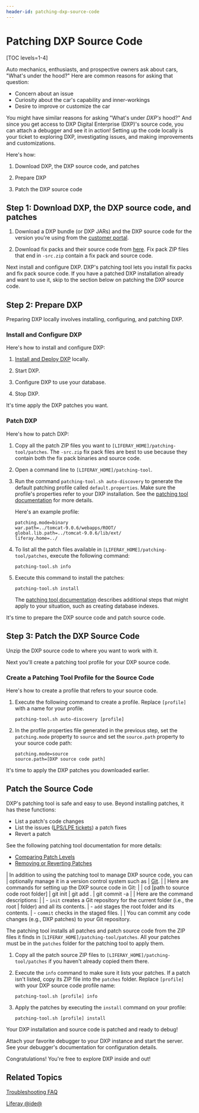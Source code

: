 ```yaml
---
header-id: patching-dxp-source-code
---
```


# Patching DXP Source Code

[TOC levels=1-4]

Auto mechanics, enthusiasts, and prospective owners ask about cars, "What's
under the hood?" Here are common reasons for asking that question:

-   Concern about an issue
-   Curiosity about the car's capability and inner-workings
-   Desire to improve or customize the car

You might have similar reasons for asking "What's under *DXP's* hood?" And
since you get access to DXP Digital Enterprise (DXP)'s source code, you can
attach a debugger and see it in action! Setting up the code locally is your
ticket to exploring DXP, investigating issues, and making improvements and
customizations.

Here's how:

1. Download DXP, the DXP source code, and patches

2. Prepare DXP

3. Patch the DXP source code

## Step 1: Download DXP, the DXP source code, and patches

1.  Download a DXP bundle (or DXP JARs) and the DXP source code for the version
    you're using from the
    [customer portal](https://web.liferay.com/group/customer/dxp/downloads/7-1).

2.  Download fix packs and their source code from
    [here](https://web.liferay.com/group/customer/dxp/downloads/7-1).
    Fix pack ZIP files that end in `-src.zip` contain a fix pack and source
    code.

Next install and configure DXP. DXP's patching tool lets you install fix packs
and fix pack source code. If you have a patched DXP installation already and
want to use it, skip to the section below on patching the DXP source code.

## Step 2: Prepare DXP

Preparing DXP locally involves installing, configuring, and patching DXP. 

### Install and Configure DXP

Here's how to install and configure DXP: 

1.  [Install and Deploy DXP](/docs/7-1/deploy/-/knowledge_base/d/deploying-product) locally. 

2.  Start DXP.

3.  Configure DXP to use your database. 

4.  Stop DXP.

It's time apply the DXP patches you want.

### Patch DXP

Here's how to patch DXP:

1.  Copy all the patch ZIP files you want to
    `[LIFERAY_HOME]/patching-tool/patches`. The `-src.zip` fix pack files are
    best to use because they contain both the fix pack binaries and source code. 

2.  Open a command line to `[LIFERAY_HOME]/patching-tool`.

3.  Run the command `patching-tool.sh auto-discovery` to generate the default
    patching profile called `default.properties`. Make sure the profile's
    properties refer to your DXP installation. See the
    [patching tool documentation](/docs/7-1/deploy/-/knowledge_base/d/patching-tool)
    for more details.

    Here's an example profile:

        patching.mode=binary
        war.path=../tomcat-9.0.6/webapps/ROOT/
        global.lib.path=../tomcat-9.0.6/lib/ext/
        liferay.home=../

4.  To list all the patch files available in
    `[LIFERAY_HOME]/patching-tool/patches`, execute the following command:

        patching-tool.sh info

5.  Execute this command to install the patches:

        patching-tool.sh install

    The
    [patching tool documentation](/docs/7-1/deploy/-/knowledge_base/d/patching-tool)
    describes additional steps that might apply to your situation, such as
    creating database indexes.

It's time to prepare the DXP source code and patch source code. 

## Step 3: Patch the DXP Source Code

Unzip the DXP source code to where you want to work with it. 

Next you'll create a patching tool profile for your DXP source code. 

### Create a Patching Tool Profile for the Source Code

Here's how to create a profile that refers to your source code. 

1.  Execute the following command to create a profile. Replace `[profile]` with
    a name for your profile. 

        patching-tool.sh auto-discovery [profile]
 
2.  In the profile properties file generated in the previous step, set the
    `patching.mode` property to `source` and set the `source.path` property to
    your source code path:

        patching.mode=source
        source.path=[DXP source code path]

It's time to apply the DXP patches you downloaded earlier. 

## Patch the Source Code

DXP's patching tool is safe and easy to use. Beyond installing patches, it has
these functions:

-   List a patch's code changes
-   List the issues
    ([LPS/LPE tickets](https://issues.liferay.com))
    a patch fixes
-   Revert a patch

See the following patching tool documentation for more details:

-   [Comparing Patch Levels](/docs/7-1/deploy/-/knowledge_base/d/working-with-patches#comparing-patch-levels)
-   [Removing or Reverting Patches](/docs/7-1/deploy/-/knowledge_base/d/working-with-patches#uninstalling-patches)

| In addition to using the patching tool to manage DXP source code, you can
| optionally manage it in a version control system such as
| [Git](https://git-scm.com/).
| 
| Here are commands for setting up the DXP source code in Git:
| 
|     cd [path to source code root folder]
|     git init
|     git add .
|     git commit -a
| 
| Here are the command descriptions:
| 
| -   `init` creates a Git repository for the current folder (i.e., the root
|     folder) and all its contents.
| -   `add` stages the root folder and its contents.
| -   `commit` checks in the staged files.
| 
| You can commit any code changes (e.g., DXP patches) to your Git repository.

The patching tool installs all patches and patch source code from the ZIP files
it finds in `[LIFERAY_HOME]/patching-tool/patches`. All your patches must be in
the `patches` folder for the patching tool to apply them. 

1.  Copy all the patch source ZIP files to 
    `[LIFERAY_HOME]/patching-tool/patches` if you haven't already copied them
    there. 

2.  Execute the `info` command to make sure it lists your patches. If a patch
    isn't listed, copy its ZIP file into the `patches` folder. Replace
    `[profile]` with your DXP source code profile name:

        patching-tool.sh [profile] info

3.  Apply the patches by executing the `install` command on your profile:

        patching-tool.sh [profile] install

Your DXP installation and source code is patched and ready to debug!

Attach your favorite debugger to your DXP instance and start the server. See
your debugger's documentation for configuration details.

Congratulations! You're free to explore DXP inside and out!

## Related Topics

[Troubleshooting FAQ](/docs/7-1/tutorials/-/knowledge_base/t/troubleshooting-faq)

[Liferay @ide@](/docs/7-1/tutorials/-/knowledge_base/t/liferay-ide)
